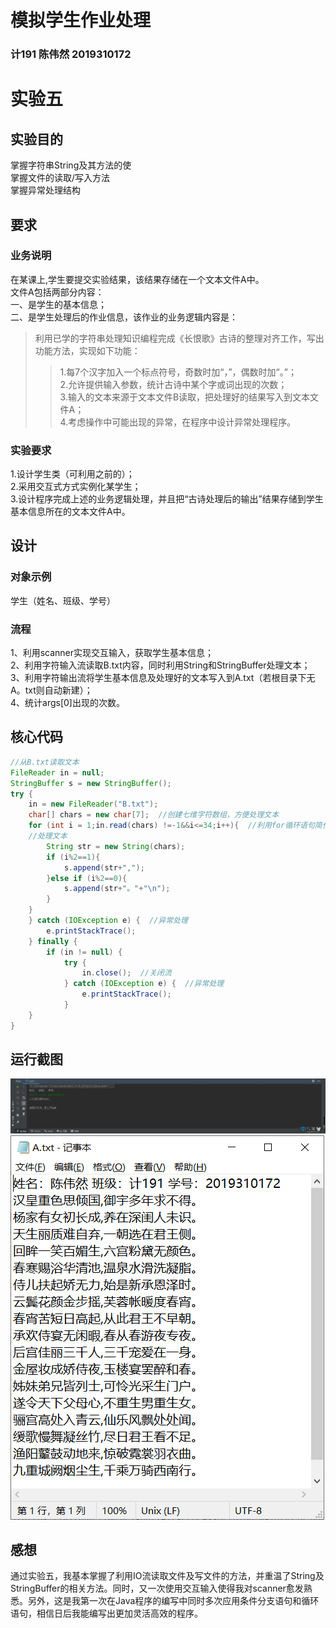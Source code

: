 # 模拟学生作业处理
### 计191 陈伟然 2019310172
# 实验五
## 实验目的
掌握字符串String及其方法的使<br>
掌握文件的读取/写入方法<br>
掌握异常处理结构<br>
## 要求
### 业务说明
在某课上,学生要提交实验结果，该结果存储在一个文本文件A中。<br>
文件A包括两部分内容：<br>
一、是学生的基本信息；<br>
二、是学生处理后的作业信息，该作业的业务逻辑内容是：<br>
>利用已学的字符串处理知识编程完成《长恨歌》古诗的整理对齐工作，写出功能方法，实现如下功能：<br>
>>1.每7个汉字加入一个标点符号，奇数时加“，”，偶数时加“。”；<br>
>>2.允许提供输入参数，统计古诗中某个字或词出现的次数；<br>
>>3.输入的文本来源于文本文件B读取，把处理好的结果写入到文本文件A；<br>
>>4.考虑操作中可能出现的异常，在程序中设计异常处理程序。
### 实验要求
1.设计学生类（可利用之前的）；<br>
2.采用交互式方式实例化某学生；<br>
3.设计程序完成上述的业务逻辑处理，并且把“古诗处理后的输出”结果存储到学生基本信息所在的文本文件A中。
## 设计
### 对象示例
学生（姓名、班级、学号）
### 流程
1、利用scanner实现交互输入，获取学生基本信息；<br>
2、利用字符输入流读取B.txt内容，同时利用String和StringBuffer处理文本；<br>
3、利用字符输出流将学生基本信息及处理好的文本写入到A.txt（若根目录下无A。txt则自动新建）；<br>
4、统计args[0]出现的次数。<br>
## 核心代码
```JAVA
//从B.txt读取文本
FileReader in = null;
StringBuffer s = new StringBuffer();
try {
    in = new FileReader("B.txt");
    char[] chars = new char[7];  //创建七维字符数组，方便处理文本
    for (int i = 1;in.read(chars) !=-1&&i<=34;i++){  //利用for循环语句简化程序结构
    //处理文本
        String str = new String(chars);
        if (i%2==1){
            s.append(str+",");
        }else if (i%2==0){
            s.append(str+"。"+"\n");
        }
    }
    } catch (IOException e) {  //异常处理
        e.printStackTrace(); 
    } finally {
        if (in != null) {
            try {
                in.close();  //关闭流
            } catch (IOException e) {  //异常处理
                e.printStackTrace();
            }
    }
}
```
## 运行截图
![列表yxjg.png图片](https://github.com/bcl-An/Text-Processor/blob/main/yxjg.png "运行结果") 
![列表yxjg.png图片](https://github.com/bcl-An/Text-Processor/blob/main/scwj.png "输出文件") 
## 感想
通过实验五，我基本掌握了利用IO流读取文件及写文件的方法，并重温了String及StringBuffer的相关方法。同时，又一次使用交互输入使得我对scanner愈发熟悉。另外，这是我第一次在Java程序的编写中同时多次应用条件分支语句和循环语句，相信日后我能编写出更加灵活高效的程序。
